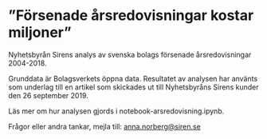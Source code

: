 # ”Försenade årsredovisningar kostar miljoner”

Nyhetsbyrån Sirens analys av svenska bolags försenade årsredovisningar 2004-2018.

Grunddata är Bolagsverkets öppna data. Resultatet av analysen har använts som underlag till en artikel som skickades ut till Nyhetsbyråns Sirens kunder den 26 september 2019.

Läs mer om hur analysen gjords i notebook-arsredovisning.ipynb.

Frågor eller andra tankar, mejla till: [anna.norberg@siren.se](mailto:anna.norberg@siren.se)
